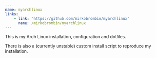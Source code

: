 ```yaml
---
name: myarchlinux
links: 
    - link: "https://github.com/mirkobrombin/myarchlinux"
      name: /mirkobrombin/myarchlinux
---
```

<p>This is my Arch Linux installation, configuration and dotfiles.</p>
<p>There is also a (currently unstable) custom install script to reproduce my installation.</p>